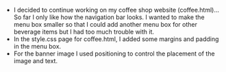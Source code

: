- I decided to continue working on my coffee shop website (coffee.html)... So far I only like how the navigation bar looks. I wanted to make the menu box smaller so that I could add another menu box for other beverage items but I had too much trouble with it.
- In the style.css page for coffee.html, I added some margins and padding in the menu box. 
- For the banner image I used positioning to control the placement of the image and text.
